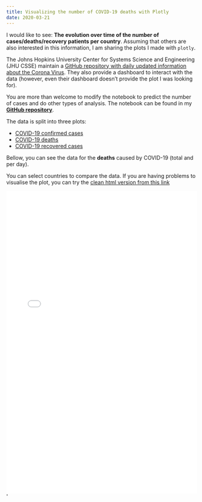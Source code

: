 ```yaml
---
title: Visualizing the number of COVID-19 deaths with Plotly
date: 2020-03-21
---
```


I would like to see: **The evolution over time of the number of cases/deaths/recovery patients per country**. Assuming that others are also interested in this information, I am sharing the plots I made with `plotly`.

The Johns Hopkins University Center for Systems Science and Engineering (JHU CSSE) maintain a [GitHub repository with daily updated information about the Corona Virus](https://github.com/CSSEGISandData/COVID-19). They also provide a dashboard to interact with the data (however, even their dashboard doesn’t provide the plot I was looking for).

You are more than welcome to modify the notebook to predict the number of cases and do other types of analysis. The notebook can be found in my **[GitHub repository](https://github.com/luizvbo/notebooks/blob/master/corona-plots-plotly.ipynb)**.

The data is split into three plots:

- [COVID-19 confirmed cases](../coronavirus-confirmed)
- [COVID-19 deaths](../coronavirus-death)
- [COVID-19 recovered cases](../coronavirus-recovered)

Bellow, you can see the data for the **deaths** caused by COVID-19 (total and per day).

You can select countries to compare the data. If you are having problems to visualise the plot, you can try the [clean html version from this link](../coronavirus-death/plot-death.html)

<iframe id="igraph" scrolling="no" style="border:none;"
        seamless="seamless" src="plot-death.html" height="800px" width="100%">
</iframe>'
